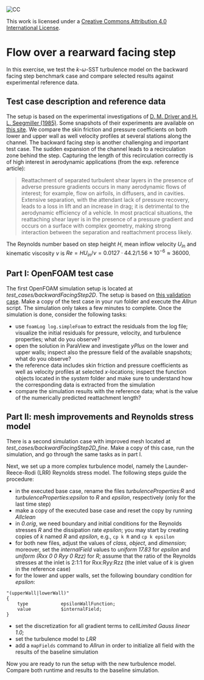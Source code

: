 ![CC](https://i.creativecommons.org/l/by/4.0/88x31.png)

This work is licensed under a [Creative Commons Attribution 4.0 International License](http://creativecommons.org/licenses/by/4.0/).

# Flow over a rearward facing step

In this exercise, we test the $k$-$\omega$-SST turbulence model on the backward facing step benchmark case and compare selected results against experimental reference data.

## Test case description and reference data

The setup is based on the experimental investigations of [D. M. Driver and H. L. Seegmiller (1985)](https://arc.aiaa.org/doi/10.2514/3.8890). Some snapshots of their experiments are available on [this site](https://turbmodels.larc.nasa.gov/backstep_val.html). We compare the skin friction and pressure coefficients on both lower and upper wall as well velocity profiles at several stations along the channel. The backward facing step is another challenging and important test case. The sudden expansion of the channel leads to a recirculation zone behind the step. Capturing the length of this recirculation correctly is of high interest in aerodynamic applications (from the exp. reference article):

> Reattachment of separated turbulent shear layers in the presence of adverse pressure gradients occurs in many aerodynamic flows of interest; for example, flow on airfoils, in diffusers, and in cavities. Extensive separation, with the attendant lack of pressure recovery, leads to a loss in lift and an increase in drag; it is detrimental to the aerodynamic efficiency of a vehicle. In most practical situations, the reattaching shear layer is in the presence of a pressure gradient and occurs on a surface with complex geometry, making strong interaction between the separation and reattachment process likely.

The Reynolds number based on step height $H$, mean inflow velocity $U_{in}$ and kinematic viscosity $\nu$ is $Re=HU_{in}/\nu = 0.0127\cdot44.2/1.56\times10^{-6} \approx 36000$.

## Part I: OpenFOAM test case

The first OpenFOAM simulation setup is located at *test_cases/backwardFacingStep2D*. The setup is based on [this validation case](https://www.openfoam.com/documentation/guides/latest/doc/verification-validation-turbulent-backward-facing-step.html). Make a copy of the test case in your *run* folder and execute the *Allrun* script. The simulation only takes a few minutes to complete. Once the simulation is done, consider the following tasks:

- use `foamLog log.simpleFoam` to extract the residuals from the log file; visualize the initial residuals for pressure, velocity, and turbulence properties; what do you observe?
- open the solution in ParaView and investigate *yPlus* on the lower and upper walls; inspect also the pressure field of the available snapshots; what do you observe?
- the reference data includes skin friction and pressure coefficients as well as velocity profiles at selected $x$-locations; inspect the function objects located in the *system* folder and make sure to understand how the corresponding data is extracted from the simulation
- compare the simulation results with the reference data; what is the value of the numerically predicted reattachment length?


## Part II: mesh improvements and Reynolds stress model

There is a second simulation case with improved mesh located at *test_cases/backwardFacingStep2D_fine*. Make a copy of this case, run the simulation, and go through the same tasks as in part I.

Next, we set up a more complex turbulence model, namely the Launder-Reece-Rodi (LRR) Reynolds stress model. The following steps guide the procedure:

- in the executed base case, rename the files *turbulenceProperties:R* and *turbulenceProperties:epsilon* to *R* and *epsilon*, respectively (only for the last time step)
- make a copy of the executed base case and reset the copy by running *Allclean*
- in *0.orig*, we need boundary and initial conditions for the Reynolds stresses *R* and the dissipation rate *epsilon*; you may start by creating copies of *k* named *R* and *epsilon*, e.g., `cp k R` and `cp k epsilon`
- for both new files, adjust the values of *class*, *object*, and *dimension*; moreover, set the *internalField* values to *uniform 17.83* for *epsilon* and *uniform (Rxx 0 0 Ryy 0 Rzz)* for *R*; assume that the ratio of the Reynolds stresses at the inlet is 2:1:1 for Rxx:Ryy:Rzz (the inlet value of *k* is given in the reference case)
- for the lower and upper walls, set the following boundary condition for *epsilon*:

```
"(upperWall|lowerWall)"
{
    type            epsilonWallFunction;
    value           $internalField;
}
```

- set the discretization for all gradient terms to *cellLimited Gauss linear 1.0;*
- set the turbulence model to *LRR*
- add a `mapFields` command to *Allrun* in order to initialize all field with the results of the baseline simulation

Now you are ready to run the setup with the new turbulence model. Compare both runtime and results to the baseline simulation.
